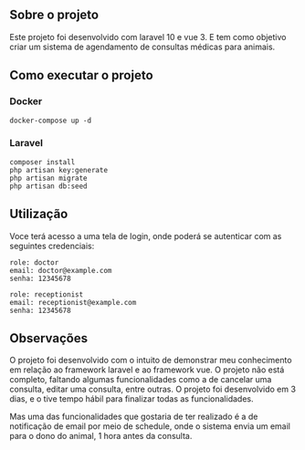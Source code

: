 ## Sobre o projeto

Este projeto foi desenvolvido com laravel 10 e vue 3. E tem como objetivo criar um sistema de agendamento de consultas médicas para animais.

## Como executar o projeto

### Docker
    
    docker-compose up -d

### Laravel

    composer install
    php artisan key:generate
    php artisan migrate
    php artisan db:seed
    
## Utilização

Voce terá acesso a uma tela de login, onde poderá se autenticar com as seguintes credenciais:

    role: doctor
    email: doctor@example.com
    senha: 12345678

    role: receptionist
    email: receptionist@example.com
    senha: 12345678

## Observações

O projeto foi desenvolvido com o intuito de demonstrar meu conhecimento em relação ao framework laravel e ao framework vue. O projeto não está completo, faltando algumas funcionalidades como a de cancelar uma consulta, editar uma consulta, entre outras. O projeto foi desenvolvido em 3 dias, e o tive tempo hábil para finalizar todas as funcionalidades.

Mas uma das funcionalidades que gostaria de ter realizado é a de notificação de email por meio de schedule, onde o sistema envia um email para o dono do animal, 1 hora antes da consulta.
